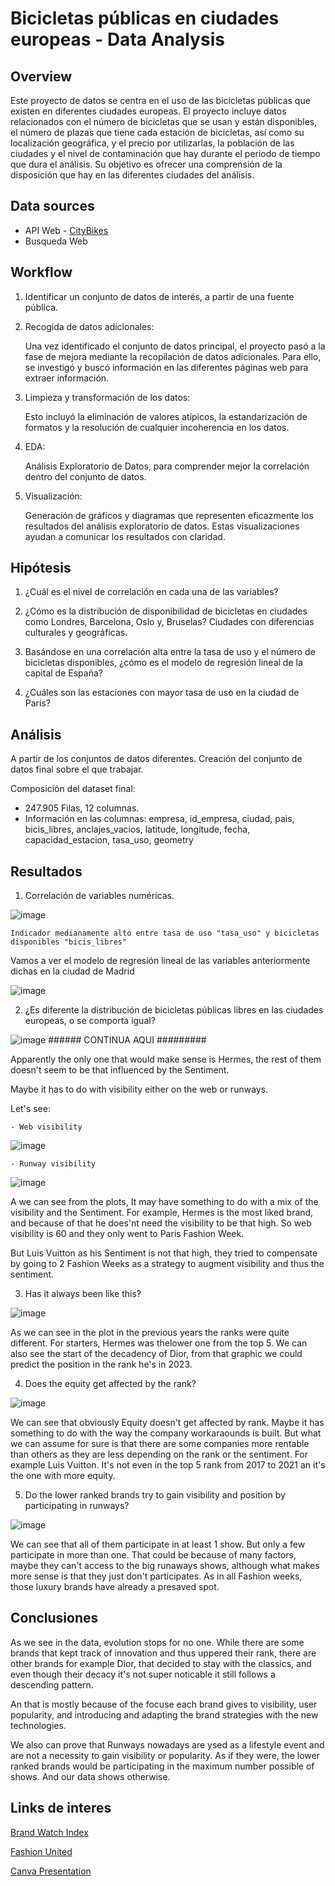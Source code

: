# Bicicletas públicas en ciudades europeas - Data Analysis


## Overview
Este proyecto de datos se centra en el uso de las bicicletas públicas que existen en diferentes ciudades europeas. El proyecto incluye datos relacionados con el número de bicicletas que se usan y están disponibles, el número de plazas que tiene cada estación de bicicletas, así como su localización geográfica, y el precio por utilizarlas, la población de las ciudades y el nivel de contaminación que hay durante el periodo de tiempo que dura el análisis. Su objetivo es ofrecer una comprensión de la disposición que hay en las diferentes ciudades del análisis.

## Data sources

- API Web - [CityBikes](https://api.citybik.es/v2/)
- Busqueda Web


## Workflow

1. Identificar un conjunto de datos de interés, a partir de una fuente pública.

2. Recogida de datos adicionales:


    Una vez identificado el conjunto de datos principal, el proyecto pasó a la fase de mejora mediante la recopilación de datos adicionales. Para ello, se investigó y buscó información en las diferentes páginas web para extraer información.

3. Limpieza y transformación de los datos:

    Esto incluyó la eliminación de valores atípicos, la estandarización de formatos y la resolución de cualquier incoherencia en los datos.

4. EDA: 

    Análisis Exploratorio de Datos, para comprender mejor la correlación dentro del conjunto de datos.

5. Visualización:

    Generación de gráficos y diagramas que representen eficazmente los resultados del análisis exploratorio de datos. Estas visualizaciones ayudan a comunicar los resultados con claridad.

## Hipótesis

1. ¿Cuál es el nivel de correlación en cada una de las variables?

2. ¿Cómo es la distribución de disponibilidad de bicicletas en ciudades como Londres, Barcelona, Oslo y, Bruselas? Ciudades con diferencias culturales y geográficas. 

3. Basándose en una correlación alta entre la tasa de uso y el número de bicicletas disponibles, ¿cómo es el modelo de regresión lineal de la capital de España?

4. ¿Cuáles son las estaciones con mayor tasa de uso en la ciudad de París?

## Análisis


A partir de los conjuntos de datos diferentes. Creación del conjunto de datos final sobre el que trabajar.

Composición del dataset final:

- 247.905 Filas, 12 columnas.
- Información en las columnas:
    empresa, id_empresa, ciudad, pais, bicis_libres, anclajes_vacios, latitude, longitude, fecha, capacidad_estacion, tasa_uso, geometry



## Resultados

1. Correlación de variables numéricas.

![image](Imagenes/matriz_correlacion.png)

    Indicador medianamente alto entre tasa de uso "tasa_uso" y bicicletas disponibles "bicis_libres"
    
Vamos a ver el modelo de regresión lineal de las variables anteriormente dichas en la ciudad de Madrid

![image](Imagenes/modelo_regresion_lineal_madrid.png)



2. ¿Es diferente la distribución de bicicletas públicas libres en las ciudades europeas, o se comporta igual?

![image](https://github.com/emmacunill/luxury-fashion/blob/main/figures/sentiment_10.png?raw=true) ###### CONTINUA AQUI #########

Apparently the only one that would make sense is Hermes, the rest of them doesn't seem to be that influenced by the Sentiment.

Maybe it has to do with visibility either on the web or runways.

Let's see: 

    - Web visibility

![image](https://github.com/emmacunill/luxury-fashion/blob/main/figures/web_visibility_10.png?raw=true)


    - Runway visibility

![image](https://github.com/emmacunill/luxury-fashion/blob/main/figures/runway_10.png?raw=true)

A we can see from the plots, It may have something to do with a mix of the visibility and the Sentiment. For example, Hermes is the most liked brand, and because of that he does'nt need the visibility to be that high. So web visibility is 60 and they only went to Paris Fashion Week. 

But Luis Vuitton as his Sentiment is not that high, they tried to compensate by going to 2 Fashion Weeks as a strategy to augment visibility and thus the sentiment.


3. Has it always been like this?


![image](https://github.com/emmacunill/luxury-fashion/blob/main/figures/top_2017.png?raw=true)

As we can see in the plot in the previous years the ranks were quite different. For starters, Hermes was thelower one from the top 5. We can also see the start of the decadency of Dior, from that graphic we could predict the position in the rank he's in 2023.


4. Does the equity get affected by the rank?

![image](https://github.com/emmacunill/luxury-fashion/blob/main/figures/eq_2017.png?raw=true)

We can see that obviously Equity doesn't get affected by rank. Maybe it has something to do with the way the company workaraounds is built. But what we can assume for sure is that there are some companies more rentable than others as they are less depending on the rank or the sentiment. For example Luis Vuitton. It's not even in the top 5 rank from 2017 to 2021 an it's the one with more equity.

5. Do the lower ranked brands try to gain visibility and position by participating in runways?

![image](https://github.com/emmacunill/luxury-fashion/blob/main/figures/runway_10_tail.png?raw=true)

We can see that all of them participate in at least 1 show. But only a few participate in more than one. That could be because of many factors, maybe they can't access to the big runaways shows, although what makes more sense is that they just don't participates. As in all Fashion weeks, those luxury brands have already a presaved spot.



## Conclusiones

As we see in the data, evolution stops for no one. While there are some brands that kept track of innovation and thus uppered their rank, there are other brands for example Dior, that decided to stay with the classics, and even though their decacy it's not super noticable it still follows a descending pattern. 

An that is mostly because of the focuse each brand gives to visibility, user popularity, and introducing and adapting the brand strategies with the new technologies.

We also can prove that Runways nowadays are ysed as a lifestyle event and are not a necessity to gain visibility or popularity. As if they were, the lower ranked brands would be participating in the maximum number possible of shows. And our data shows otherwise.


## Links de interes

[Brand Watch Index]("https://www.brandwatch.com/wp-content/uploads/2020/01/LuxFashion-Q42019.csv?rev=1698422964802")

[Fashion United]("https://fashionunited.com/i/top200")

[Canva Presentation]("https://www.canva.com/design/DAFywJ8Gbjo/z30AT2x216v3prputMbcuw/edit?utm_content=DAFywJ8Gbjo&utm_campaign=designshare&utm_medium=link2&utm_source=sharebutton")